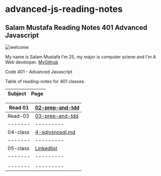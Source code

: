 # advanced-js-reading-notes


## Salam Mustafa Reading Notes 401 Advanced Javascript 

![welcome](https://camo.githubusercontent.com/8e714733b26c7e394b60449b0362360ce2b1bebf0d53780d734bd8471fef58c4/68747470733a2f2f7468756d62732e647265616d7374696d652e636f6d2f622f7275737469632d77656c636f6d652d7369676e2d7265642d666c6f7765722d68616e67696e672d646973747265737365642d616e74697175652d677265656e2d646f6f722d7765617468657265642d726f73652d6275642d7465616c2d626c75652d776f6f64656e2d66656e63652d34333931353437352e6a7067)

My name is Salam Mustafa I'm 25, my major is computer sciene and I'm A Web developer. [MyGithub](https://github.com/salammustafa728)




Code 401 - Advanced Javascript 

Table of reading-notes for 401 classes.

| Subject  |	Page|
|----- | ----   |

| Read 01  |	[02-prep-and-tdd](./401-javascript-reading/02-prep-and-tdd.md )|
|-------   |	---------|
|Read-03 |	[03-prep-and-tdd](./401-javascript-reading/03-prep-and-tdd.md)|
|------- 	|---------|
|04-class |	[4-sqlvsnosql.md](./401-javascript-reading/04-sqlvsnosql.md) | 
|------- 	|---------|
| 05-class | [Linkedlist](./401-javascript-reading/05-linkedList.md)	|
|------- 	|---------|
| |	|
|------- 	|---------|

